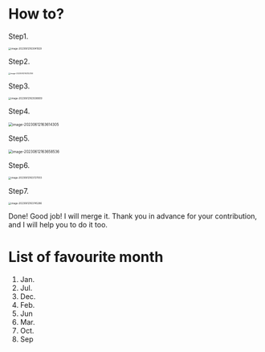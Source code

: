 # How to?

Step1. 

<img src="https://cdn.jsdelivr.net/gh/inusturbo/images@main/uPic/20230612-163042-sLcxKT.png" alt="image-20230612163041929" style="zoom:33%;" />

Step2. 

<img src="https://cdn.jsdelivr.net/gh/inusturbo/images@main/uPic/20230612-163122-0KWZKV.png" alt="image-20230612163122150" style="zoom: 25%;" />

Step3. 

<img src="https://cdn.jsdelivr.net/gh/inusturbo/images@main/uPic/20230612-163509-QEGXRB.png" alt="image-20230612163508909" style="zoom: 33%;" />

Step4. 

<img src="https://cdn.jsdelivr.net/gh/inusturbo/images@main/uPic/20230612-163614-g4VTg9.png" alt="image-20230612163614305" style="zoom:50%;" />

Step5. 

<img src="https://cdn.jsdelivr.net/gh/inusturbo/images@main/uPic/20230612-163658-AfDpc0.png" alt="image-20230612163658536" style="zoom:50%;" />

Step6. 

<img src="https://cdn.jsdelivr.net/gh/inusturbo/images@main/uPic/20230612-163727-5sC6Su.png" alt="image-20230612163727003" style="zoom:33%;" />

Step7. 

<img src="https://cdn.jsdelivr.net/gh/inusturbo/images@main/uPic/20230612-163745-ouvkqZ.png" alt="image-20230612163745286" style="zoom: 33%;" />


Done! Good job! I will merge it. Thank you in advance for your contribution, and I will help you to do it too.



# List of favourite month
1. Jan.
2. Jul.
3. Dec.
4. Feb.
5. Jun
6. Mar.
7. Oct.
8. Sep
